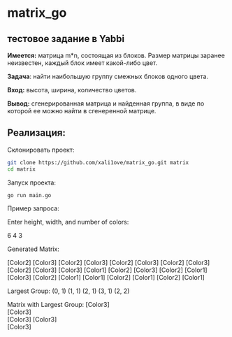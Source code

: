 # matrix_go
## тестовое задание в Yabbi
**Имеется:** матрица m*n, состоящая из блоков.
Размер матрицы заранее неизвестен, каждый блок имеет какой-либо цвет.

**Задача**: найти наибольшую группу смежных блоков одного цвета.

**Вход:** высота, ширина, количество цветов.

**Вывод:** сгенерированная матрица и найденная группа, в виде по которой ее можно найти в сгенеренной матрице.

## Реализация:

Склонировать проект:
```bash
git clone https://github.com/xali1ove/matrix_go.git matrix
cd matrix
```
Запуск проекта:
```bash
go run main.go
```
Пример запроса:

Enter height, width, and number of colors:

6 4 3

Generated Matrix:

[Color2] [Color3] [Color2] [Color3]
[Color2] [Color3] [Color2] [Color3]
[Color2] [Color3] [Color3] [Color1]
[Color2] [Color3] [Color2] [Color1]
[Color3] [Color2] [Color1] [Color1]
[Color2] [Color1] [Color2] [Color1]

Largest Group:
(0, 1) (1, 1) (2, 1) (3, 1) (2, 2)

Matrix with Largest Group:
[Color3]                   
[Color3]                   
[Color3] [Color3]          
[Color3]                   
                                    
